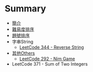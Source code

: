 # Summary

* [簡介](README.md)
* [難易度排序](sortbyacceptance.md)
* [題號排序](sortbynumber.md)
* 字串String
   * [LeetCode 344 - Reverse String](questions/344md.md)
* [其他Others](others.md)
   * [LeetCode 292 - Nim Game](questions/292md.md)
* LeetCode 371 - Sum of Two Integers

